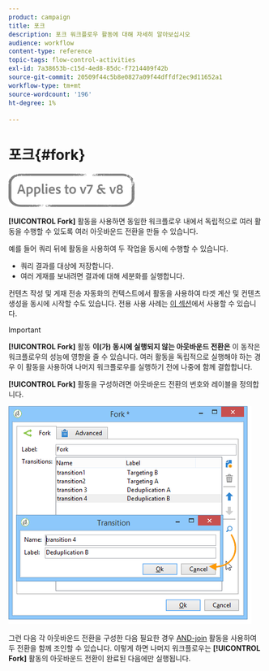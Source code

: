 ```yaml
---
product: campaign
title: 포크
description: 포크 워크플로우 활동에 대해 자세히 알아보십시오
audience: workflow
content-type: reference
topic-tags: flow-control-activities
exl-id: 7a38653b-c15d-4ed8-85dc-f7214409f42b
source-git-commit: 20509f44c5b8e0827a09f44dffdf2ec9d11652a1
workflow-type: tm+mt
source-wordcount: '196'
ht-degree: 1%

---
```


# 포크{#fork}

![](../../assets/common.svg)

**[!UICONTROL Fork]** 활동을 사용하면 동일한 워크플로우 내에서 독립적으로 여러 활동을 수행할 수 있도록 여러 아웃바운드 전환을 만들 수 있습니다.

예를 들어 쿼리 뒤에 활동을 사용하여 두 작업을 동시에 수행할 수 있습니다.

* 쿼리 결과를 대상에 저장합니다.
* 여러 게재를 보내려면 결과에 대해 세분화를 실행합니다.

컨텐츠 작성 및 게재 전송 자동화의 컨텍스트에서 활동을 사용하여 타겟 계산 및 컨텐츠 생성을 동시에 시작할 수도 있습니다. 전용 사용 사례는 [이 섹션](../../delivery/using/automating-via-workflows.md#creating-the-delivery-and-its-content)에서 사용할 수 있습니다.

>[!IMPORTANT]
>
>**[!UICONTROL Fork]** 활동 **이(가) 동시에 실행되지 않는 아웃바운드 전환은** 이 동작은 워크플로우의 성능에 영향을 줄 수 있습니다. 여러 활동을 독립적으로 실행해야 하는 경우 이 활동을 사용하여 나머지 워크플로우를 실행하기 전에 나중에 함께 결합합니다.

**[!UICONTROL Fork]** 활동을 구성하려면 아웃바운드 전환의 번호와 레이블을 정의합니다.

![](assets/s_user_segmentation_fork.png)

그런 다음 각 아웃바운드 전환을 구성한 다음 필요한 경우 [AND-join](and-join.md) 활동을 사용하여 두 전환을 함께 조인할 수 있습니다. 이렇게 하면 나머지 워크플로우는 **[!UICONTROL Fork]** 활동의 아웃바운드 전환이 완료된 다음에만 실행됩니다.
